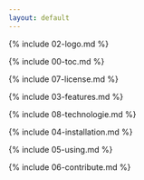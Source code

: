 ```yaml
---
layout: default
---
```

{% include 02-logo.md %}

{% include 00-toc.md %}

{% include 07-license.md %}

{% include 03-features.md %}

{% include 08-technologie.md %}

{% include 04-installation.md %}

{% include 05-using.md %}

{% include 06-contribute.md %}
